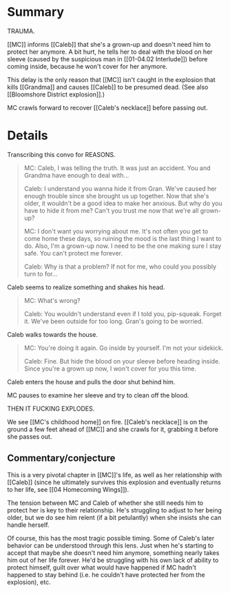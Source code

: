 # Summary

TRAUMA.

[[MC]] informs [[Caleb]] that she's a grown-up and doesn't need him to protect her anymore. A bit hurt, he tells her to deal with the blood on her sleeve (caused by the suspicious man in [[01-04.02 Interlude]]) before coming inside, because he won't cover for her anymore.

This delay is the only reason that [[MC]] isn't caught in the explosion that kills [[Grandma]] and causes [[Caleb]] to be presumed dead. (See also [[Bloomshore District explosion]].)

MC crawls forward to recover [[Caleb's necklace]] before passing out.

# Details
Transcribing this convo for REASONS.

> MC: Caleb, I was telling the truth. It was just an accident. You and Grandma have enough to deal with...
> 
> Caleb: I understand you wanna hide it from Gran. We've caused her enough trouble since she brought us up together. Now that she's older, it wouldn't be a good idea to make her anxious. But why do you have to hide it from me? Can't you trust me now that we're all grown-up?
> 
> MC: I don't want you worrying about me. It's not often you get to come home these days, so ruining the mood is the last thing I want to do. Also, I'm a grown-up now. I need to be the one making sure I stay safe. You can't protect me forever.
> 
> Caleb: Why is that a problem? If not for me, who could you possibly turn to for...

Caleb seems to realize something and shakes his head.

> MC: What's wrong?
> 
> Caleb: You wouldn't understand even if I told you, pip-squeak. Forget it. We've been outside for too long. Gran's going to be worried.

Caleb walks towards the house.

> MC: You're doing it again. Go inside by yourself. I'm not your sidekick.
> 
> Caleb: Fine. But hide the blood on your sleeve before heading inside. Since you're a grown up now, I won't cover for you this time.

Caleb enters the house and pulls the door shut behind him.

MC pauses to examine her sleeve and try to clean off the blood.

THEN IT FUCKING EXPLODES.

We see [[MC's childhood home]] on fire. [[Caleb's necklace]] is on the ground a few feet ahead of [[MC]] and she crawls for it, grabbing it before she passes out.

## Commentary/conjecture
This is a very pivotal chapter in [[MC]]'s life, as well as her relationship with [[Caleb]] (since he ultimately survives this explosion and eventually returns to her life, see [[04 Homecoming Wings]]).

The tension between MC and Caleb of whether she still needs him to protect her is key to their relationship. He's struggling to adjust to her being older, but we do see him relent (if a bit petulantly) when she insists she can handle herself.

Of course, this has the most tragic possible timing. Some of Caleb's later behavior can be understood through this lens. Just when he's starting to accept that maybe she doesn't need him anymore, something nearly takes him out of her life forever. He'd be struggling with his own lack of ability to protect himself, guilt over what would have happened if MC hadn't happened to stay behind (i.e. he couldn't have protected her from the explosion), etc.
